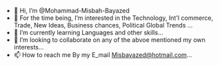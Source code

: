 - 👋 Hi, I’m @Mohammad-Misbah-Bayazed
- 👀 For the time being, I’m interested in the Technology, Int'l commerce, Trade, New Ideas, Business chances, Political Global Trends  ...
- 🌱 I’m currently learning Languages and other skills...
- 💞️ I’m looking to collaborate on any of the abvoe mentioned my own interests...
- 📫 How to reach me By my E_mail Misbayazed@hotmail.com...

<!---
Mohammad-Misbah-Bayazed/Mohammad-Misbah-Bayazed is a ✨ special ✨ repository because its `README.md` (this file) appears on your GitHub profile.
You can click the Preview link to take a look at your changes.
--->
